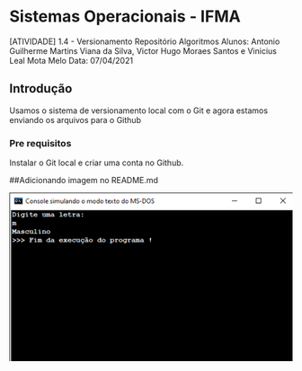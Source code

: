 # Sistemas Operacionais - IFMA 
[ATIVIDADE] 1.4 - Versionamento Repositório Algoritmos
Alunos: Antonio Guilherme Martins Viana da Silva, Victor Hugo Moraes Santos e Vinicius Leal Mota Melo 
Data: 07/04/2021


## Introdução

Usamos o sistema de versionamento local com o Git e agora estamos enviando os arquivos para o Github

### Pre requisitos

Instalar o Git local e criar uma conta no Github.

##Adicionando imagem no README.md

![](PrintALGORITMO.png)